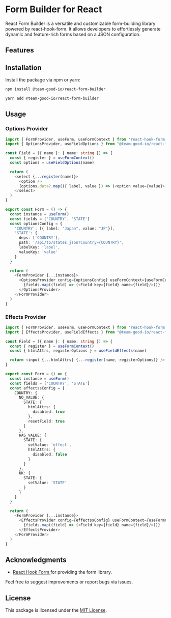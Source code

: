 # Form Builder for React
React Form Builder is a versatile and customizable form-building library powered by react-hook-form. It allows developers to effortlessly generate dynamic and feature-rich forms based on a JSON configuration.

## Features

## Installation
Install the package via npm or yarn:
```bash
npm install @team-good-io/react-form-builder
```
```bash
yarn add @team-good-io/react-form-builder
```

## Usage

### Options Provider
```ts
import { FormProvider, useForm, useFormContext } from 'react-hook-form'
import { OptionsProvider, useFieldOptions } from "@team-good-io/react-form-builder"

const Field = ({ name }: { name: string }) => {
  const { register } = useFormContext()
  const options = useFieldOptions(name)

  return (
    <select {...register(name)}>
      <option />
      {options.data?.map(({ label, value }) => (<option value={value}>{label}</option>))}
    </select>
  )
}

export const Form = () => {
  const instance = useForm()
  const fields = ['COUNTRY', 'STATE']
  const optionsConfig = {
    'COUNTRY': [{ label: "Japan", value: "JP"}],
    'STATE': {
      deps: ['COUNTRY'],
      path: '/api/to/states.json?country={COUNTRY}',
      labelKey: 'label',
      valueKey: 'value'
    }
  }

  return (
    <FormProvider {...instance}>
      <OptionsProvider config={optionsConfig} useFormContext={useFormContext}>
        {fields.map((field) => (<Field key={field} name={field}/>))}
      </OptionsProvider>
    </FormProvider>
  )
}
```

### Effects Provider
```ts
import { FormProvider, useForm, useFormContext } from 'react-hook-form'
import { EffectsProvider, useFieldEffects } from "@team-good-io/react-form-builder"

const Field = ({ name }: { name: string }) => {
  const { register } = useFormContext()
  const { htmlAttrs, registerOptions } = useFieldEffects(name)

  return <input {...htmlAttrs} {...register(name, registerOptions)} />
}

export const Form = () => {
  const instance = useForm()
  const fields = ['COUNTRY', 'STATE']
  const effectssConfig = {
    COUNTRY: {
      NO_VALUE: {
        STATE: {
          htmlAttrs: {
            disabled: true
          },
          resetField: true
        }
      },
      HAS_VALUE: {
        STATE: {
          setValue: 'effect',
          htmlAttrs: {
            disabled: false
          }
        }
      },
      UK: {
        STATE: {
          setValue: 'STATE'
        }
      }
    }
  }

  return (
    <FormProvider {...instance}>
      <EffectsProvider config={effectssConfig} useFormContext={useFormContext}>
        {fields.map((field) => (<Field key={field} name={field}/>))}
      </EffectsProvider>
    </FormProvider>
  )
}
```

## Acknowledgments
* [React Hook Form ](https://react-hook-form.com/) for providing the form library.

Feel free to suggest improvements or report bugs via issues.

## License

This package is licensed under the [MIT License](https://github.com/team-good-io/react-form-builder/blob/main/LICENSE.md).